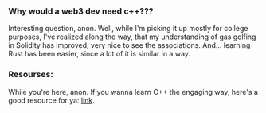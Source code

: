 ### Why would a web3 dev need c++???
  
Interesting question, anon. Well, while I'm picking it up mostly for college purposes, I've realized along the way, that my understanding of gas golfing in Solidity has improved, very nice to see the associations. And... learning Rust has been easier, since a lot of it is similar in a way. 

### Resourses:

While you're here, anon. If you wanna learn C++ the engaging way, here's a good resource for ya: [link](https://cppbyexample.com/).
 
